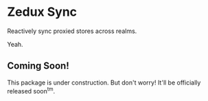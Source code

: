 # Zedux Sync

Reactively sync proxied stores across realms.

Yeah.

## Coming Soon!

This package is under construction. But don't worry! It'll be officially released soon<sup>tm</sup>.
